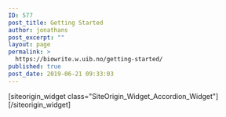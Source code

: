 ```yaml
---
ID: 577
post_title: Getting Started
author: jonathans
post_excerpt: ""
layout: page
permalink: >
  https://biowrite.w.uib.no/getting-started/
published: true
post_date: 2019-06-21 09:33:03
---
```

<div id="pl-577" class="panel-layout"><div id="pg-577-0" class="panel-grid panel-no-style"><div id="pgc-577-0-0" class="panel-grid-cell" data-weight="1"><div id="panel-577-0-0-0" class="so-panel widget widget_sow-accordion panel-first-child panel-last-child" data-index="0" data-style="{&quot;background_image_attachment&quot;:false,&quot;background_display&quot;:&quot;tile&quot;,&quot;animation_event&quot;:&quot;enter&quot;,&quot;animation_screen_offset&quot;:&quot;0&quot;,&quot;animation_duration&quot;:&quot;1&quot;,&quot;animation_repeat&quot;:&quot;&quot;,&quot;animation_hide&quot;:true,&quot;animation_state_end&quot;:&quot;visible&quot;,&quot;animation_delay&quot;:&quot;0&quot;,&quot;animation_debounce&quot;:&quot;0.1&quot;}">[siteorigin_widget class="SiteOrigin_Widget_Accordion_Widget"][/siteorigin_widget]</div></div></div></div>